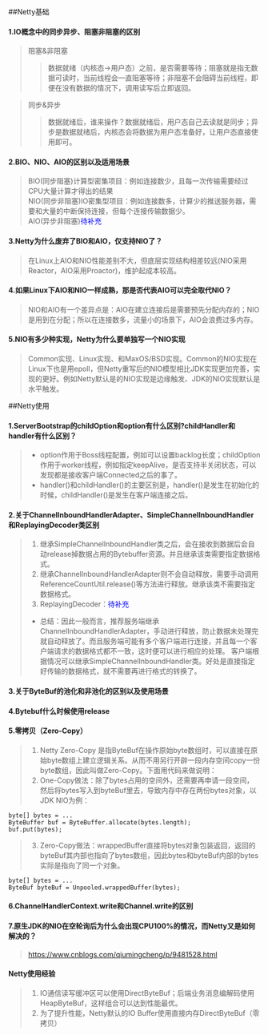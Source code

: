 ##Netty基础
#### 1.IO概念中的同步异步、阻塞非阻塞的区别
> 阻塞&非阻塞   
>> 数据就绪（内核态->用户态）之前，是否需要等待；阻塞就是指无数据可读时，当前线程会一直阻塞等待；非阻塞不会阻碍当前线程，即便在没有数据的情况下，调用读写后立即返回。      

> 同步&异步   
>> 数据就绪后，谁来操作？数据就绪后，用户态自己去读就是同步；异步是数据就绪后，内核态会将数据为用户态准备好，让用户态直接使用即可。

#### 2.BIO、NIO、AIO的区别以及适用场景
> BIO(同步阻塞)计算型密集项目：例如连接数少，且每一次传输需要经过CPU大量计算才得出的结果    
> NIO(同步非阻塞)IO密集型项目：例如连接数多，计算少的推送服务器，需要和大量的中断保持连接，但每个连接传输数据少。   
> AIO(异步非阻塞)<font color="blue">待补充</font>  

#### 3.Netty为什么废弃了BIO和AIO，仅支持NIO了？
> 在Linux上AIO和NIO性能差别不大，但底层实现结构相差较远(NIO采用Reactor，AIO采用Proactor)，维护起成本较高。

#### 4.如果Linux下AIO和NIO一样成熟，那是否代表AIO可以完全取代NIO？
> NIO和AIO有一个差异点是：AIO在建立连接后是需要预先分配内存的；NIO是用到在分配；所以在连接数多，流量小的场景下，AIO会浪费过多内存。
 
#### 5.NIO有多少种实现，Netty为什么要单独写一个NIO实现
> Common实现、Linux实现、和MaxOS/BSD实现。Common的NIO实现在Linux下也是用epoll，但Netty重写后的NIO模型相比JDK实现更加完善，实现的更好。例如Netty默认是的NIO实现是边缘触发、JDK的NIO实现默认是水平触发。

##Netty使用
#### 1.ServerBootstrap的childOption和option有什么区别?childHandler和handler有什么区别？
> * option作用于Boss线程配置，例如可以设置backlog长度；childOption作用于worker线程，例如指定keepAlive，是否支持半关闭状态，可以发现都是接收客户端Connected之后的事了。
> * handler()和childHandler()的主要区别是，handler()是发生在初始化的时候，childHandler()是发生在客户端连接之后。

#### 2.关于ChannelInboundHandlerAdapter、SimpleChannelInboundHandler和ReplayingDecoder类区别
> 1. 继承SimpleChannelInboundHandler类之后，会在接收到数据后会自动release掉数据占用的Bytebuffer资源。并且继承该类需要指定数据格式。
> 2. 继承ChannelInboundHandlerAdapter则不会自动释放，需要手动调用ReferenceCountUtil.release()等方法进行释放。继承该类不需要指定数据格式。
> 3. ReplayingDecoder：<font color="blue">待补充</font>  
> * 总结：因此一般而言，推荐服务端继承ChannelInboundHandlerAdapter，手动进行释放，防止数据未处理完就自动释放了。而且服务端可能有多个客户端进行连接，并且每一个客户端请求的数据格式都不一致，这时便可以进行相应的处理。 客户端根据情况可以继承SimpleChannelInboundHandler类。好处是直接指定好传输的数据格式，就不需要再进行格式的转换了。

#### 3.关于ByteBuf的池化和非池化的区别以及使用场景

#### 4.Bytebuf什么时候使用release

#### 5.零拷贝（Zero-Copy）
> 1. Netty Zero-Copy 是指ByteBuf在操作原始byte数组时，可以直接在原始byte数组上建立逻辑关系。从而不用另行开辟一段内存空间copy一份byte数组，因此叫做Zero-Copy。下面用代码来做说明：  
> 2. One-Copy做法：除了bytes占用的空间外，还需要再申请一段空间，然后将bytes写入到byteBuf里去，导致内存中存在两份bytes对象，以JDK NIO为例：  
```
byte[] bytes = ...
ByteBuffer buf = ByteBuffer.allocate(bytes.length);   
buf.put(bytes);
```
> 3. Zero-Copy做法：wrappedBuffer直接将bytes对象包装返回，返回的byteBuf其内部也指向了bytes数组，因此bytes和byteBuf内部的bytes实际是指向了同一个对象。 
```
byte[] bytes = ...  
ByteBuf byteBuf = Unpooled.wrappedBuffer(bytes);  
```

#### 6.ChannelHandlerContext.write和Channel.write的区别
> 

#### 7.原生JDK的NIO在空轮询后为什么会出现CPU100%的情况，而Netty又是如何解决的？
> https://www.cnblogs.com/qiumingcheng/p/9481528.html

#### Netty使用经验
> 1. IO通信读写缓冲区可以使用DirectByteBuf；后端业务消息编解码使用HeapByteBuf，这样组合可以达到性能最优。
> 2. 为了提升性能，Netty默认的IO Buffer使用直接内存DirectByteBuf（零拷贝）
